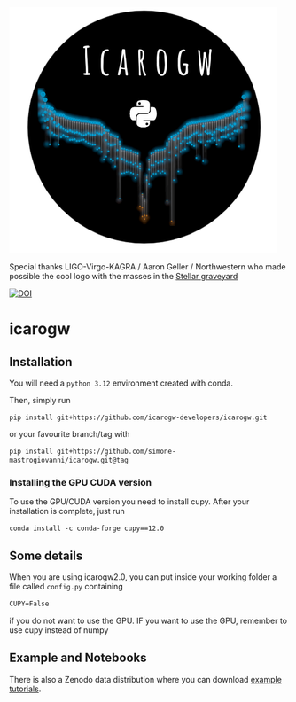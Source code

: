 ![icarogw](logo.png)

Special thanks LIGO-Virgo-KAGRA / Aaron Geller / Northwestern who made possible the cool logo with the masses in the [Stellar graveyard](https://media.ligo.northwestern.edu/gallery/mass-plot)

[![DOI](https://zenodo.org/badge/615814860.svg)](https://zenodo.org/badge/latestdoi/615814860)

# icarogw 

## Installation

You will need a `python 3.12` environment created with conda. 

Then, simply run

```
pip install git+https://github.com/icarogw-developers/icarogw.git
```

or your favourite branch/tag with

```
pip install git+https://github.com/simone-mastrogiovanni/icarogw.git@tag
```

### Installing the GPU CUDA version

To use the GPU/CUDA version you need to install cupy. After your installation is complete, just run

```
conda install -c conda-forge cupy==12.0
```

## Some details

When you are using icarogw2.0, you can put inside your working folder a file called `config.py` containing

```latex
CUPY=False
```

if you do not want to use the GPU. IF you want to use the GPU, remember to use cupy instead of numpy

## Example and Notebooks

There is also a Zenodo data distribution where you can download [example tutorials](https://zenodo.org/record/7846415#.ZG0BetJBxQo).

